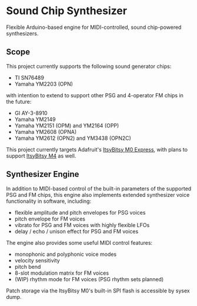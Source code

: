 # Sound Chip Synthesizer

Flexible Arduino-based engine for MIDI-controlled, sound chip-powered synthesizers.

## Scope

This project currently supports the following sound generator chips:

- TI SN76489
- Yamaha YM2203 (OPN)

with intention to extend to support other PSG and 4-operator FM chips in the future:

- GI AY-3-8910
- Yamaha YM2149
- Yamaha YM2151 (OPM) and YM2164 (OPP)
- Yamaha YM2608 (OPNA)
- Yamaha YM2612 (OPN2) and YM3438 (OPN2C)

This project currently targets Adafruit's [ItsyBitsy M0 Express](https://learn.adafruit.com/introducing-itsy-bitsy-m0), with plans to support [ItsyBitsy M4](https://learn.adafruit.com/introducing-adafruit-itsybitsy-m4/overview) as well.

## Synthesizer Engine

In addition to MIDI-based control of the built-in parameters of the supported PSG and FM chips, this engine also implements extended synthesizer voice functionality in software, including:

- flexible amplitude and pitch envelopes for PSG voices
- pitch envelope for FM voices
- vibrato for PSG and FM voices with highly flexible LFOs
- delay / echo / unison effect for PSG and FM voices

The engine also provides some useful MIDI control features:

- monophonic and polyphonic voice modes
- velocity sensitivity
- pitch bend
- 8-slot modulation matrix for FM voices
- (WIP) rhythm mode for FM voices (PSG rhythm sets planned)

Patch storage via the ItsyBitsy M0's built-in SPI flash is accessible by sysex dump.
